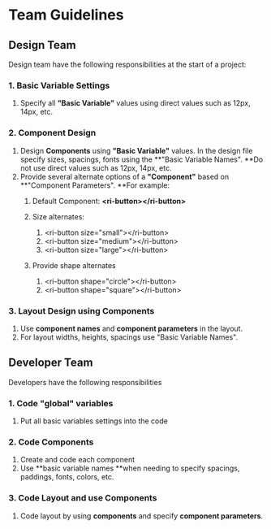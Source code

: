 # Team Guidelines

## Design Team

Design team have the following responsibilities at the start of a project:

### 1. Basic Variable Settings

1. Specify all **"Basic Variable"** values using direct values such as 12px, 14px, etc.

### 2. Component Design

1. Design **Components** using **"Basic Variable"** values.  In the design file specify sizes, spacings, fonts using the **"Basic Variable Names".  **Do not use direct values such as 12px, 14px, etc.
2. Provide several alternate options of a **"Component"** based on **"Component Parameters".  **For example:
   1. Default Component: **&lt;ri-button&gt;&lt;/ri-button&gt;**
   2. Size alternates:

      1. &lt;ri-button size="small"&gt;&lt;/ri-button&gt;
      2. &lt;ri-button size="medium"&gt;&lt;/ri-button&gt;
      3. &lt;ri-button size="large"&gt;&lt;/ri-button&gt;

   3. Provide shape alternates

      1. &lt;ri-button shape="circle"&gt;&lt;/ri-button&gt;
      2. &lt;ri-button shape="square"&gt;&lt;/ri-button&gt;

### 3. Layout Design using Components

1. Use **component names** and **component parameters** in the layout.
2. For layout widths, heights, spacings use "Basic Variable Names".

## Developer Team

Developers have the following responsibilities

### 1. Code "global" variables

1. Put all basic variables settings into the code

### 2. Code Components

1. Create and code each component 
2. Use **basic variable names **when needing to specify spacings, paddings, fonts, colors, etc.

### 3. Code Layout and use Components

1. Code layout by using **components** and specify **component parameters**.

